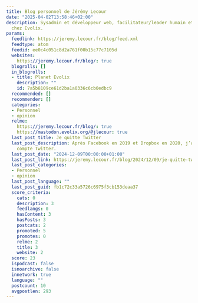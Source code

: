 ```yaml
---
title: Blog personnel de Jérémy Lecour
date: "2025-04-02T13:58:46+02:00"
description: Sysadmin et développeur web, facilitateur/leader humain et technique
  chez Evolix.
params:
  feedlink: https://jeremy.lecour.fr/blog/feed.xml
  feedtype: atom
  feedid: ee0c4c051c8d2a761f00b15c77c7105d
  websites:
    https://jeremy.lecour.fr/blog/: true
  blogrolls: []
  in_blogrolls:
  - title: Planet Evolix
    description: ""
    id: 7a5b8109ce61d2ba1a0336c6cb0edbc9
  recommended: []
  recommender: []
  categories:
  - Personnel
  - opinion
  relme:
    https://jeremy.lecour.fr/blog/: true
    https://mastodon.evolix.org/@jlecour: true
  last_post_title: Je quitte Twitter
  last_post_description: Après Facebook en 2019 et Dropbox en 2020, j’ai fermé mon
    compte Twitter.
  last_post_date: "2024-12-09T00:00:00+01:00"
  last_post_link: https://jeremy.lecour.fr/blog/2024/12/09/je-quitte-twitter/
  last_post_categories:
  - Personnel
  - opinion
  last_post_language: ""
  last_post_guid: fb1c72c33a5726c6975f3cb153deaa37
  score_criteria:
    cats: 0
    description: 3
    feedlangs: 0
    hasContent: 3
    hasPosts: 3
    postcats: 2
    promoted: 5
    promotes: 0
    relme: 2
    title: 3
    website: 2
  score: 23
  ispodcast: false
  isnoarchive: false
  innetwork: true
  language: ""
  postcount: 10
  avgpostlen: 293
---
```

